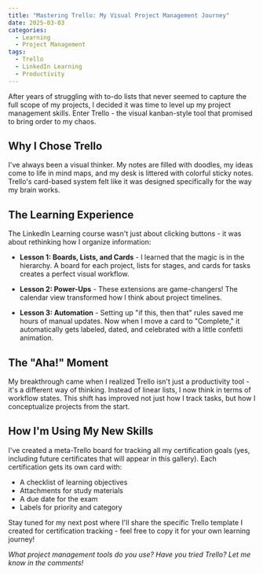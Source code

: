 ```yaml
---
title: "Mastering Trello: My Visual Project Management Journey"
date: 2025-03-03
categories:
  - Learning
  - Project Management
tags:
  - Trello
  - LinkedIn Learning
  - Productivity
---
```


After years of struggling with to-do lists that never seemed to capture the full scope of my projects, I decided it was time to level up my project management skills. Enter Trello - the visual kanban-style tool that promised to bring order to my chaos.

## Why I Chose Trello

I've always been a visual thinker. My notes are filled with doodles, my ideas come to life in mind maps, and my desk is littered with colorful sticky notes. Trello's card-based system felt like it was designed specifically for the way my brain works.

## The Learning Experience

The LinkedIn Learning course wasn't just about clicking buttons - it was about rethinking how I organize information:

- **Lesson 1: Boards, Lists, and Cards** - I learned that the magic is in the hierarchy. A board for each project, lists for stages, and cards for tasks creates a perfect visual workflow.

- **Lesson 2: Power-Ups** - These extensions are game-changers! The calendar view transformed how I think about project timelines.

- **Lesson 3: Automation** - Setting up "if this, then that" rules saved me hours of manual updates. Now when I move a card to "Complete," it automatically gets labeled, dated, and celebrated with a little confetti animation.

## The "Aha!" Moment

My breakthrough came when I realized Trello isn't just a productivity tool - it's a different way of thinking. Instead of linear lists, I now think in terms of workflow states. This shift has improved not just how I track tasks, but how I conceptualize projects from the start.

## How I'm Using My New Skills

I've created a meta-Trello board for tracking all my certification goals (yes, including future certificates that will appear in this gallery). Each certification gets its own card with:

- A checklist of learning objectives
- Attachments for study materials
- A due date for the exam
- Labels for priority and category

Stay tuned for my next post where I'll share the specific Trello template I created for certification tracking - feel free to copy it for your own learning journey!

*What project management tools do you use? Have you tried Trello? Let me know in the comments!*
